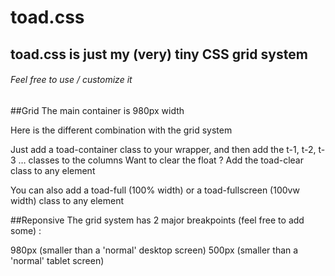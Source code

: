 # toad.css
## toad.css is just my (very) tiny CSS grid system
###### Feel free to use / customize it

##Grid
The main container is 980px width

Here is the different combination with the grid system

Just add a toad-container class to your wrapper, and then add the t-1, t-2, t-3 … classes to the columns
Want to clear the float ? Add the toad-clear class to any element

You can also add a toad-full (100% width) or a toad-fullscreen (100vw width) class to any element

##Reponsive
The grid system has 2 major breakpoints (feel free to add some) :

980px (smaller than a 'normal' desktop screen)
500px (smaller than a 'normal' tablet screen)
